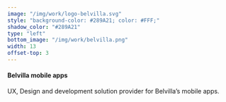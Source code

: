 ```yaml
---
image: "/img/work/logo-belvilla.svg"
style: "background-color: #289A21; color: #FFF;"
shadow_color: "#289A21"
type: "left"
bottom_image: "/img/work/belvilla.png"
width: 13
offset-top: 3
---
```

#### Belvilla mobile apps
UX, Design and development solution provider for Belvilla’s mobile apps.

